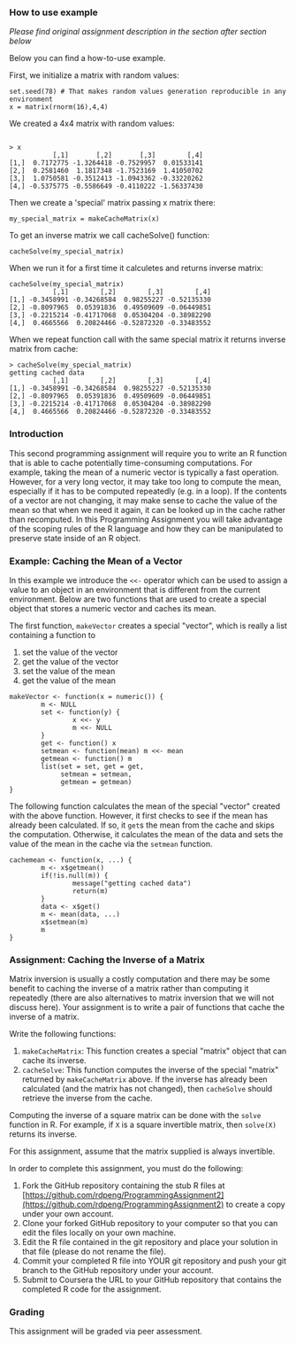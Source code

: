 ### How to use example
*Please find original assignment description in the section after section below*

Below you can find a how-to-use example.

First, we initialize a matrix with random values:

```{r}
set.seed(78) # That makes random values generation reproducible in any environment
x = matrix(rnorm(16),4,4)
```
We created a 4x4 matrix with random values: 
```{r}

> x
           [,1]       [,2]       [,3]        [,4]
[1,]  0.7172775 -1.3264418 -0.7529957  0.01533141
[2,]  0.2581460  1.1817348 -1.7523169  1.41050702
[3,]  1.0750581 -0.3512413 -1.0943362 -0.33220262
[4,] -0.5375775 -0.5586649 -0.4110222 -1.56337430

```
Then we create a 'special' matrix passing x matrix there:

```{r}
my_special_matrix = makeCacheMatrix(x)
```

To get an inverse matrix we call cacheSolve() function:

```{r}
cacheSolve(my_special_matrix)
```

When we run it for a first time it calculetes and returns inverse matrix:

```{r}
cacheSolve(my_special_matrix)
           [,1]        [,2]        [,3]        [,4]
[1,] -0.3458991 -0.34268584  0.98255227 -0.52135330
[2,] -0.8097965  0.05391836  0.49509609 -0.06449851
[3,] -0.2215214 -0.41717068  0.05304204 -0.38982290
[4,]  0.4665566  0.20824466 -0.52872320 -0.33483552
```

When we repeat function call with the same special matrix it returns inverse matrix from cache:
```{r}
> cacheSolve(my_special_matrix)
getting cached data
           [,1]        [,2]        [,3]        [,4]
[1,] -0.3458991 -0.34268584  0.98255227 -0.52135330
[2,] -0.8097965  0.05391836  0.49509609 -0.06449851
[3,] -0.2215214 -0.41717068  0.05304204 -0.38982290
[4,]  0.4665566  0.20824466 -0.52872320 -0.33483552
```
### Introduction

This second programming assignment will require you to write an R
function that is able to cache potentially time-consuming computations.
For example, taking the mean of a numeric vector is typically a fast
operation. However, for a very long vector, it may take too long to
compute the mean, especially if it has to be computed repeatedly (e.g.
in a loop). If the contents of a vector are not changing, it may make
sense to cache the value of the mean so that when we need it again, it
can be looked up in the cache rather than recomputed. In this
Programming Assignment you will take advantage of the scoping rules of
the R language and how they can be manipulated to preserve state inside
of an R object.

### Example: Caching the Mean of a Vector

In this example we introduce the `<<-` operator which can be used to
assign a value to an object in an environment that is different from the
current environment. Below are two functions that are used to create a
special object that stores a numeric vector and caches its mean.

The first function, `makeVector` creates a special "vector", which is
really a list containing a function to

1.  set the value of the vector
2.  get the value of the vector
3.  set the value of the mean
4.  get the value of the mean

<!-- -->

    makeVector <- function(x = numeric()) {
            m <- NULL
            set <- function(y) {
                    x <<- y
                    m <<- NULL
            }
            get <- function() x
            setmean <- function(mean) m <<- mean
            getmean <- function() m
            list(set = set, get = get,
                 setmean = setmean,
                 getmean = getmean)
    }

The following function calculates the mean of the special "vector"
created with the above function. However, it first checks to see if the
mean has already been calculated. If so, it `get`s the mean from the
cache and skips the computation. Otherwise, it calculates the mean of
the data and sets the value of the mean in the cache via the `setmean`
function.

    cachemean <- function(x, ...) {
            m <- x$getmean()
            if(!is.null(m)) {
                    message("getting cached data")
                    return(m)
            }
            data <- x$get()
            m <- mean(data, ...)
            x$setmean(m)
            m
    }

### Assignment: Caching the Inverse of a Matrix

Matrix inversion is usually a costly computation and there may be some
benefit to caching the inverse of a matrix rather than computing it
repeatedly (there are also alternatives to matrix inversion that we will
not discuss here). Your assignment is to write a pair of functions that
cache the inverse of a matrix.

Write the following functions:

1.  `makeCacheMatrix`: This function creates a special "matrix" object
    that can cache its inverse.
2.  `cacheSolve`: This function computes the inverse of the special
    "matrix" returned by `makeCacheMatrix` above. If the inverse has
    already been calculated (and the matrix has not changed), then
    `cacheSolve` should retrieve the inverse from the cache.

Computing the inverse of a square matrix can be done with the `solve`
function in R. For example, if `X` is a square invertible matrix, then
`solve(X)` returns its inverse.

For this assignment, assume that the matrix supplied is always
invertible.

In order to complete this assignment, you must do the following:

1.  Fork the GitHub repository containing the stub R files at
    [https://github.com/rdpeng/ProgrammingAssignment2](https://github.com/rdpeng/ProgrammingAssignment2)
    to create a copy under your own account.
2.  Clone your forked GitHub repository to your computer so that you can
    edit the files locally on your own machine.
3.  Edit the R file contained in the git repository and place your
    solution in that file (please do not rename the file).
4.  Commit your completed R file into YOUR git repository and push your
    git branch to the GitHub repository under your account.
5.  Submit to Coursera the URL to your GitHub repository that contains
    the completed R code for the assignment.

### Grading

This assignment will be graded via peer assessment.
